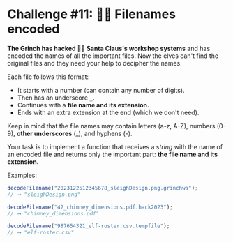 # Challenge #11: 🏴‍☠️ Filenames encoded

**The Grinch has hacked 🏴‍☠️ Santa Claus's workshop systems** and has encoded the names of all the important files. Now the elves can't find the original files and they need your help to decipher the names.

Each file follows this format:

- It starts with a number (can contain any number of digits).
- Then has an underscore `_`.
- Continues with a **file name and its extension.**
- Ends with an extra extension at the end (which we don't need).

Keep in mind that the file names may contain letters (a-z, A-Z), numbers (0-9), **other underscores** (\_), and hyphens (-).

Your task is to implement a function that receives a _string_ with the name of an encoded file and returns only the important part: **the file name and its extension.**

Examples:

```javascript
decodeFilename("2023122512345678_sleighDesign.png.grinchwa");
// ➞ "sleighDesign.png"

decodeFilename("42_chimney_dimensions.pdf.hack2023");
// ➞ "chimney_dimensions.pdf"

decodeFilename("987654321_elf-roster.csv.tempfile");
// ➞ "elf-roster.csv"
```
